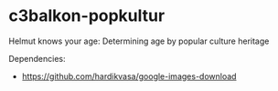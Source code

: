 # c3balkon-popkultur
Helmut knows your age: Determining age by popular culture heritage

Dependencies: 
- https://github.com/hardikvasa/google-images-download
